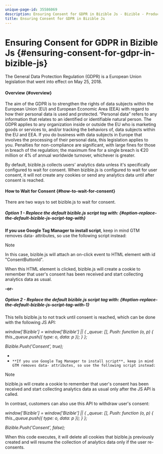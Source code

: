 ```yaml
---
unique-page-id: 35586069
description: Ensuring Consent for GDPR in Bizible Js - Bizible - Product Documentation
title: Ensuring Consent for GDPR in Bizible Js
---
```


# Ensuring Consent for GDPR in Bizible Js {#ensuring-consent-for-gdpr-in-bizible-js}

The General Data Protection Regulation (GDPR) is a European Union legislation that went into effect on May 25, 2018.

#### Overview {#overview}

The aim of the GDPR is to strengthen the rights of data subjects within the European Union (EU) and European Economic Area (EEA) with regard to how their personal data is used and protected. “Personal data” refers to any information that relates to an identified or identifiable natural person. The GDPR applies to any organization inside or outside the EU who is marketing goods or services to, and/or tracking the behaviors of, data subjects within the EU and EEA. If you do business with data subjects in Europe that involves the processing of their personal data, this legislation applies to you. Penalties for non-compliance are significant, with large fines for those in breach of the regulation; the maximum fine for a single breach is €20 million or 4% of annual worldwide turnover, whichever is greater.

By default, bizible.js collects users' analytics data unless it's specifically configured to wait for consent. When bizible.js is configured to wait for user consent, it will not create any cookies or send any analytics data until after consent is reached.

#### How to Wait for Consent {#how-to-wait-for-consent}

There are two ways to set bizible.js to wait for consent.

##### Option 1 - Replace the default bizible.js script tag with: {#option-replace-the-default-bizible-js-script-tag-with}

*<script id="bizible-settings" type="text/javascript" src="//cdn.bizible.com/scripts/bizible.js" async="" data-consent-button-id="ConsentButtonId"></script>*

**If you use Google Tag Manager to install script**, keep in mind GTM removes data- attributes, so use the following script instead:

*<script type="text/javascript" src="//cdn.bizible.com/scripts/bizible.js" async=""></script>* 
*<span id="bizible-settings" data-consent-button-id="ConsentButtonId"></span>*

>[!NOTE]
>
>In this case, bizible.js will attach an on-click event to HTML element with id "ConsentButtonId".

When this HTML element is clicked, bizible.js will create a cookie to remember that user's consent has been received and start collecting analytics data as usual.

**-or-**

##### Option 2 - Replace the default bizible.js script tag with: {#option-replace-the-default-bizible-js-script-tag-with-1}

*<script id="bizible-settings" type="text/javascript" src="//cdn.bizible.com/scripts/bizible.js" async="" data-requires-user-consent="true"></script>*

This tells bizible.js to not track until consent is reached, which can be done with the following JS API:

*window['Bizible'] = window['Bizible'] || { _queue: [], Push: function (o, p) { this._queue.push({ type: o, data: p }); } };*

*Bizible.Push('Consent', true);*

* 
* `**If you use Google Tag Manager to install script**, keep in mind GTM removes data- attributes, so use the following script instead:`

*<script type="text/javascript" src="//cdn.bizible.com/scripts/bizible.js" async=""></script>* 
*<span id="bizible-settings" data-requires-user-consent="true"></span>*

>[!NOTE]
>
>bizible.js will create a cookie to remember that user's consent has been received and start collecting analytics data as usual only after the JS API is called.

In contrast, customers can also use this API to withdraw user's consent:

*window['Bizible'] = window['Bizible'] || { _queue: [], Push: function (o, p) { this._queue.push({ type: o, data: p }); } };*

*Bizible.Push('Consent', false);*

When this code executes, it will delete all cookies that bizible.js previously created and will resume the collection of analytics data only if the user re-consents.
